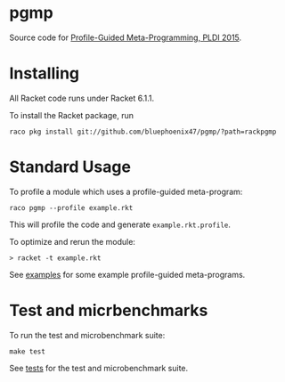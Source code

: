 pgmp
====

Source code for [Profile-Guided Meta-Programming, PLDI 2015](https://www.williamjbowman.com/papers.html#pgmp).

Installing
==========

All Racket code runs under Racket 6.1.1.

To install the Racket package, run

```
raco pkg install git://github.com/bluephoenix47/pgmp/?path=rackpgmp
```

Standard Usage
=====

To profile a module which uses a profile-guided meta-program:
```
raco pgmp --profile example.rkt
```

This will profile the code and generate `example.rkt.profile`.

To optimize and rerun the module:
```
> racket -t example.rkt
```

See [examples](pgmp/examples) for some example profile-guided
meta-programs.

Test and micrbenchmarks
======================

To run the test and microbenchmark suite:
```
make test
```

See [tests](pgmp/tests) for the test and microbenchmark suite.
